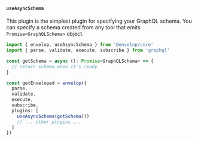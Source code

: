 #### `useAsyncSchema`

This plugin is the simplest plugin for specifying your GraphQL schema. You can specify a schema created from any tool that emits `Promise<GraphQLSchema>` object.

```ts
import { envelop, useAsyncSchema } from '@envelop/core'
import { parse, validate, execute, subscribe } from 'graphql'

const getSchema = async (): Promise<GraphQLSchema> => {
  // return schema when it's ready
}

const getEnveloped = envelop({
  parse,
  validate,
  execute,
  subscribe,
  plugins: [
    useAsyncSchema(getSchema())
    // ... other plugins ...
  ]
})
```
